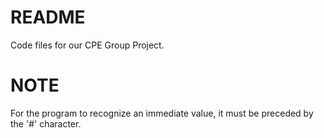 # README
Code files for our CPE Group Project.

# NOTE
For the program to recognize an immediate value, it must be preceded by the '#' character.
